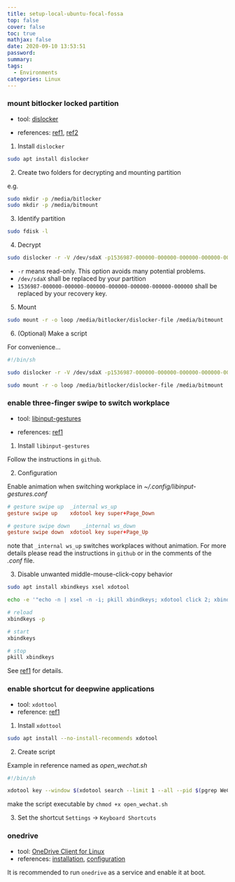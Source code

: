 ```yaml
---
title: setup-local-ubuntu-focal-fossa
top: false
cover: false
toc: true
mathjax: false
date: 2020-09-10 13:53:51
password:
summary:
tags:
  - Environments
categories: Linux
---
```




### mount bitlocker locked partition

* tool: [dislocker](https://github.com/Aorimn/dislocker)

* references: [ref1](https://www.linuxuprising.com/2019/04/how-to-mount-bitlocker-encrypted.html), [ref2](https://askubuntu.com/questions/617950/use-windows-bitlocker-encrypted-drive-on-ubuntu-14-04-lts)


1. Install `dislocker`

```bash
sudo apt install dislocker
```

2. Create two folders for decrypting and mounting partition

e.g.
```bash
sudo mkdir -p /media/bitlocker
sudo mkdir -p /media/bitmount
```

3. Identify partition

```bash
sudo fdisk -l
```

4. Decrypt

```bash
sudo dislocker -r -V /dev/sdaX -p1536987-000000-000000-000000-000000-000000-000000-000000 -- /media/bitlocker
```

* `-r` means read-only. This option avoids many potential problems.
* `/dev/sdaX` shall be replaced by your partition
* `1536987-000000-000000-000000-000000-000000-000000-000000` shall be replaced by your recovery key.

5. Mount

```bash
sudo mount -r -o loop /media/bitlocker/dislocker-file /media/bitmount
```

6. (Optional) Make a script

For convenience...

```bash
#!/bin/sh

sudo dislocker -r -V /dev/sdaX -p1536987-000000-000000-000000-000000-000000-000000-000000 -- /media/bitlocker

sudo mount -r -o loop /media/bitlocker/dislocker-file /media/bitmount

```

### enable three-finger swipe to switch workplace

* tool: [libinput-gestures](https://github.com/bulletmark/libinput-gestures)

* references: [ref1](https://unix.stackexchange.com/questions/24330/how-can-i-turn-off-middle-mouse-button-paste-functionality-in-all-programs?answertab=votes#tab-top)


1. Install `libinput-gestures`

Follow the instructions in `github`.

2. Configuration

Enable animation when switching workplace in *~/.config/libinput-gestures.conf*

```conf
# gesture swipe up	_internal ws_up
gesture swipe up	xdotool key super+Page_Down

# gesture swipe down	_internal ws_down
gesture swipe down	xdotool key super+Page_Up
```

note that `_internal ws_up` switches workplaces without animation. For more details please read the instructions in `github` or in the comments of the *.conf* file.

3. Disable unwanted middle-mouse-click-copy behavior

```bash
sudo apt install xbindkeys xsel xdotool

echo -e '"echo -n | xsel -n -i; pkill xbindkeys; xdotool click 2; xbindkeys"\nb:2 + Release' >> ~/.xbindkeysrc

# reload
xbindkeys -p

# start
xbindkeys

# stop
pkill xbindkeys

```

See [ref1](https://unix.stackexchange.com/questions/24330/how-can-i-turn-off-middle-mouse-button-paste-functionality-in-all-programs?answertab=votes#tab-top) for details.


### enable shortcut for deepwine applications

* tool: `xdottool`
* reference: [ref1](https://zhuanlan.zhihu.com/p/144286142)


1. Install `xdottool`

```bash
sudo apt install --no-install-recommends xdotool
```

2. Create script

Example in reference named as *open_wechat.sh*

```bash
#!/bin/sh

xdotool key --window $(xdotool search --limit 1 --all --pid $(pgrep WeChat.exe)) "ctrl+alt+W"
```

make the script executable by `chmod +x open_wechat.sh`

3. Set the shortcut `Settings` -> `Keyboard Shortcuts`


### onedrive

* tool: [OneDrive Client for Linux](https://github.com/abraunegg/onedrive)
* references: [installation](https://github.com/abraunegg/onedrive/blob/master/docs/INSTALL.md), [configuration](https://github.com/abraunegg/onedrive/blob/master/docs/USAGE.md)

It is recommended to run `onedrive` as a service and enable it at boot.
